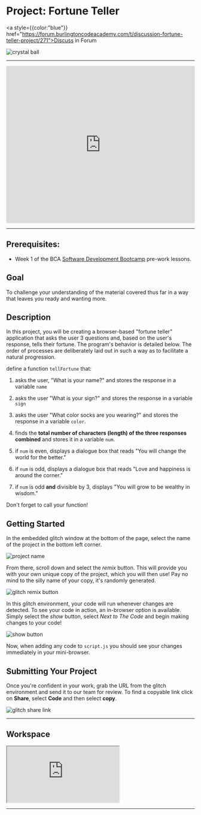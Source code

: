 # Project: Fortune Teller

<a style={{color:"blue"}} href="https://forum.burlingtoncodeacademy.com/t/discussion-fortune-teller-project/271">Discuss in Forum</a>

![crystal ball](https://res.cloudinary.com/btvca/image/upload/c_mfit,h_540,w_1080/v1600868346/ball-625908_1280_uh5bo8.jpg)

<hr/>

<iframe src="https://player.vimeo.com/video/488245857" width="100%" height="420px" frameborder="0" allow="autoplay; fullscreen" allowfullscreen></iframe>

<hr/>

## Prerequisites: 
- Week 1 of the BCA [Software Development Bootcamp](https://www.burlingtoncodeacademy.com/software-development-bootcamp/) pre-work lessons.

## Goal

To challenge your understanding of the material covered thus far in a way that leaves you ready and wanting more.

## Description

In this project, you will be creating a browser-based "fortune teller" application that asks the user 3 questions and, based on the user's response, tells their fortune. The program's behavior is detailed below. The order of processes are deliberately laid out in such a way as to facilitate a natural progression.

define a function `tellFortune` that:

1) asks the user, "What is your name?" and stores the response in a variable `name`

2) asks the user "What is your sign?" and stores the response in a variable `sign`

3) asks the user "What color socks are you wearing?" and stores the response in a variable `color`.

4) finds the  **total number of characters (length) of the three responses combined** and stores it in a variable `num`. 

5) if `num` is even, displays a dialogue box that reads "You will change the world for the better."

6) if `num` is odd, displays a dialogue box that reads "Love and happiness is around the corner."

7) if `num` is odd **and** divisible by 3, displays "You will grow to be wealthy in wisdom."

Don't forget to call your function!


## Getting Started

In the embedded glitch window at the bottom of the page, select the name of the project in the bottom left corner. 

![project name](https://res.cloudinary.com/btvca/image/upload/v1600871422/fortuneTellerProjectName_lpnko4.png)

From there, scroll down and select the *remix* button. This will provide you with your own unique copy of the project, which you will then use! Pay no mind to the silly name of your copy, it's randomly generated.

![glitch remix button](https://res.cloudinary.com/btvca/image/upload/v1600871036/RemixThisButton_qg8ncv.png)

In this glitch environment, your code will run whenever changes are detected. To see your code in action, an in-browser option is available. Simply select the *show* button, select *Next to The Code* and begin making changes to your code! 

![show button](https://res.cloudinary.com/btvca/image/upload/v1600871855/ShowButtonGlitch_lijl1s.png)

Now, when adding any code to `script.js` you should see your changes immediately in your mini-browser.


## Submitting Your Project

Once you're confident in your work, grab the URL from the glitch environment and send it to our team for review. To find a copyable link click on **Share**, select **Code** and then select **copy**. 

![glitch share link](https://res.cloudinary.com/btvca/image/upload/v1601320649/glitch_share_ocoffp.png)


<hr/>

## Workspace

<div class="glitch-embed-wrap" style={{height: "420px", width: "100%", boxShadow: "7px 12px 32px 5px rgba(0,0,0,0.49)"}}>
  <iframe
    src="https://glitch.com/embed/#!/embed/fortune-teller-bca?path=script.js&previewSize=0&attributionHidden=true"
    title="fortune-teller-bca on Glitch"
    allow="geolocation; microphone; camera; midi; vr; encrypted-media"
    style={{height: "100%", width: "100%", border: "0"}}>
  </iframe>
</div>

<hr/>

